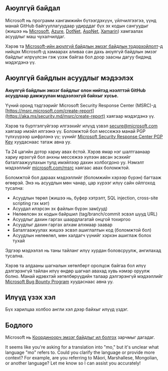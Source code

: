 ## Аюулгүй байдал

Microsoft нь программ хангамжийн бүтээгдэхүүн, үйлчилгээгээ, үүнд манай GitHub байгууллагуудаар удирддаг бүх эх кодын сангуудыг (жишээ нь [Microsoft](https://github.com/Microsoft), [Azure](https://github.com/Azure), [DotNet](https://github.com/dotnet), [AspNet](https://github.com/aspnet), [Xamarin](https://github.com/xamarin)) хамгаалах асуудлыг маш чухалчилдаг.

Хэрэв та [Microsoft-ийн аюулгүй байдлын эмзэг байдлын тодорхойлолт](https://aka.ms/security.md/definition)-д нийцэх Microsoft-д хамаарах аливаа сан дахь аюулгүй байдлын эмзэг байдлыг илрүүлсэн гэж үзэж байгаа бол доор заасны дагуу бидэнд мэдэгдэнэ үү.

## Аюулгүй байдлын асуудлыг мэдээлэх

**Аюулгүй байдлын эмзэг байдлыг олон нийтэд нээлттэй GitHub асуудлаар дамжуулан мэдээлэхгүй байхыг хүсье.**

Үүний оронд тэдгээрийг Microsoft Security Response Center (MSRC)-д [https://msrc.microsoft.com/create-report](https://aka.ms/security.md/msrc/create-report) хаягаар мэдэгдэнэ үү.

Хэрэв та бүртгэлгүйгээр илгээхийг илүүд үзвэл [secure@microsoft.com](mailto:secure@microsoft.com) хаягаар имэйл илгээнэ үү. Боломжтой бол мессежээ манай PGP түлхүүрээр шифрлэнэ үү; үүнийг [Microsoft Security Response Center PGP Key](https://aka.ms/security.md/msrc/pgp) хуудаснаас татаж авна уу.

Та 24 цагийн дотор хариу авах ёстой. Хэрэв ямар нэг шалтгаанаар хариу ирэхгүй бол анхны мессежээ хүлээн авсан эсэхийг баталгаажуулахын тулд имэйлээр дахин холбогдоно уу. Нэмэлт мэдээллийг [microsoft.com/msrc](https://www.microsoft.com/msrc) хаягаас авах боломжтой.

Боломжтой бол дараах мэдээллийг (боломжийн хэрээр бүрэн) багтааж өгөөрэй. Энэ нь асуудлын мөн чанар, цар хүрээг илүү сайн ойлгоход тусална:

  * Асуудлын төрөл (жишээ нь, буфер хэтрэлт, SQL injection, cross-site scripting гэх мэт)
  * Асуудал илэрсэн эх файлын бүрэн зам(ууд)
  * Нөлөөлсөн эх кодын байршил (tag/branch/commit эсвэл шууд URL)
  * Асуудлыг дахин гаргах шаардлагатай онцгой тохиргоо
  * Асуудлыг дахин гаргах алхам алхмаар заавар
  * Баталгаажуулах жишээ эсвэл ашиглалтын код (боломжтой бол)
  * Асуудлын нөлөөлөл, мөн халдагч үүнийг хэрхэн ашиглаж болох тухай

Эдгээр мэдээлэл нь таны тайланг илүү хурдан боловсруулж, ангилахад тусална.

Хэрэв та алдааны шагналын хөтөлбөрт оролцож байгаа бол илүү дэлгэрэнгүй тайлан илүү өндөр шагнал авахад хувь нэмэр оруулж болно. Манай идэвхтэй хөтөлбөрүүдийн талаар дэлгэрэнгүй мэдээллийг [Microsoft Bug Bounty Program](https://aka.ms/security.md/msrc/bounty) хуудаснаас авна уу.

## Илүүд үзэх хэл

Бүх харилцаа холбоо англи хэл дээр байхыг илүүд үздэг.

## Бодлого

Microsoft нь [Координоорч эмзэг байдлыг ил болгох](https://aka.ms/security.md/cvd) зарчмыг дагадаг.

It seems like you're asking for a translation into "mo," but it's unclear what language "mo" refers to. Could you clarify the language or provide more context? For example, are you referring to Māori, Marshallese, Mongolian, or another language? Let me know so I can assist you accurately!